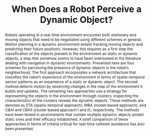---
layout: project-page-new
title: "When Does a Robot Perceive a Dynamic Object?"
authors:
  - name: K. Madhava Krishna
    sup: #
  - name: Prem K. Kalra
    sup: #
affiliations:
  - name: Department of Electrical Engineering, Indian Institute of Technology, Kanpur
    link: #
    sup: #
permalink: /publications/2002/Krishna_When-does-a-Robot-Perceive/
abstract: "Robots operating in a real-time environment encounter both stationary and moving
objects that need to be negotiated using different schemes in general. Motion planning
in a dynamic environment entails tracking moving objects and predicting their future
positions. However, this requires as a first step the classification of the objects present
in the environment as static or dynamic objects, a step that somehow seems to have been overlooked in the literature dealing with navigation in dynamic environments. Presented here are four schemes for perceiving the presence of dynamic objects in the robot’s neighborhood. The first approach incorporates a network architecture that classifies the robot’s experience of the environment in terms of spatio-temporal sensor patterns as an experience of a static or dynamic object. The second method detects motion by observing changes in the map of the environment it builds and updates. The remaining two approaches use a strategy for representing the objects in the environment through clusters; inspecting the characteristics of the clusters reveals the dynamic objects. These methods are denoted as STA (spatio-temporal approach), MBA (model-based approach), and CBAI and CBAII (cluster-based approach I and II), respectively. The methods have been tested in environments that contain multiple dynamic objects amidst static ones and their efficacy established. A brief comparison of these approaches in terms of criteria critical for real-time collision avoidance has also been presented."
paper: https://robotics.iiit.ac.in/uploads/Main/Publications/2002_3.pdf
# iframe: https://www.youtube.com/embed/jhjskX4FQwA

---